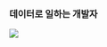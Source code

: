 <!--
**Ahnwonseok/Ahnwonseok** is a ✨ _special_ ✨ repository because its `README.md` (this file) appears on your GitHub profile.
 
Here are some ideas to get you started:

- 🔭 I’m currently working on ...
- 🌱 I’m currently learning ...
- 👯 I’m looking to collaborate on ...
- 🤔 I’m looking for help with ...
- 💬 Ask me about ...
- 📫 How to reach me: ...
- 😄 Pronouns: ...
- ⚡ Fun fact: ...
-->
### 데이터로 일하는 개발자
<a href="https://wonseokan.tistory.com" target="_blank"><img src="https://img.shields.io/badge/티스토리 방문-FF5500?style=square&logo=Tistory&logoColor=FFFFFF"/></a><br>
<!-- ![Anurag's GitHub stats](https://github-readme-stats.vercel.app/api?username=ahnwonseok&show_icons=true&theme=merko)<br> -->

